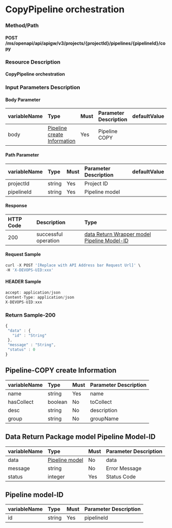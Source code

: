  # CopyPipeline orchestration 

 ### Method/Path 

 #### POST  /ms/openapi/api/apigw/v3/projects/{projectId}/pipelines/{pipelineId}/copy 

 ### Resource Description 

 #### CopyPipeline orchestration 

 ### Input Parameters Description 

 #### Body Parameter 

 | variableName| Type| Must| Parameter Description| defaultValue| 
 | :--- | :--- | :--- | :--- | :--- | 
 | body |[Pipeline create Information](copy-pipeline-orchestration.md)| Yes| Pipeline COPY|| 

 #### Path Parameter 

 | variableName| Type| Must| Parameter Description| defaultValue| 
 | :--- | :--- | :--- | :--- | :--- | 
 | projectId | string |Yes| Project ID|| 
 | pipelineId | string |Yes| Pipeline model|| 

 #### Response 

 | HTTP Code| Description| Type| 
 | :--- | :--- | :--- | 
 | 200 | successful operation |[data Return Wrapper model Pipeline Model-ID](copy-pipeline-orchestration.md)| 

 #### Request Sample 

 ```javascript 
 curl -X POST '[Replace with API Address bar Request Url]' \ 
 -H 'X-DEVOPS-UID:xxx' 
 ``` 

 #### HEADER Sample 

 ```javascript 
 accept: application/json 
 Content-Type: application/json 
 X-DEVOPS-UID:xxx 
 ``` 

 ### Return Sample-200 

 ```javascript 
 { 
  "data" : { 
    "id" : "String" 
  }, 
  "message" : "String", 
  "status" : 0 
 } 
 ``` 

 ## Pipeline-COPY create Information 

 | variableName| Type| Must| Parameter Description| 
 | :--- | :--- | :--- | :--- | 
 | name | string |Yes| name| 
 | hasCollect | boolean |No| toCollect| 
 | desc | string |No| description| 
 | group | string |No| groupName| 

 ## Data Return Package model Pipeline Model-ID 

 | variableName| Type| Must| Parameter Description| 
 | :--- | :--- | :--- | :--- | 
 | data |[Pipeline model](copy-pipeline-orchestration.md)| No| data| 
 | message | string |No| Error Message| 
 | status | integer |Yes| Status Code| 

 ## Pipeline model-ID 

 | variableName| Type| Must| Parameter Description| 
 | :--- | :--- | :--- | :--- | 
 | id | string |Yes| pipelineId| 